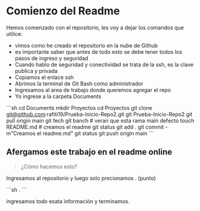 # Comienzo del Readme

Hemos comenzado con el repositorio, les voy a dejar los comandos que utilice:<br>

* vimos como he creado el repositorio en la nube de Github
* es importante saber que antes de todo esto se  debe tener todos los pasos de ingreso y seguridad
* Cuando hablo de seguridad y conectividad se trata de la ssh, es la clave publica y privada
* Copiamos el enlace ssh
* Abrimos la terminal de Git Bash como administrador
* Ingresamos al area de trabajo donde queremos agregar el repo
* Yo ingrese a la carpeta Documents

´´´sh
    cd Documents
    mkdir Proyectos
    cd Proyectos
    git clone git@github.com:rafiti19/Prueba-Inicio-Repo2.git
    git Prueba-Inicio-Repo2
    git pull origin main
    git fech
    git banch # veran que esta rama main defecto
    touch README.md # creamos el readme
    git status
    git add .
    git commit -m"Creamos el readme.md"
    git status
    git push origin main
´´´

## Afergamos este trabajo en el readme online

> ¿Cómo hacemos esto?

Ingresamos al repositorio y luego solo precionamos . (punto) <br>

´´´sh
    .
´´´

ingresamos todo esata información y terminamos.